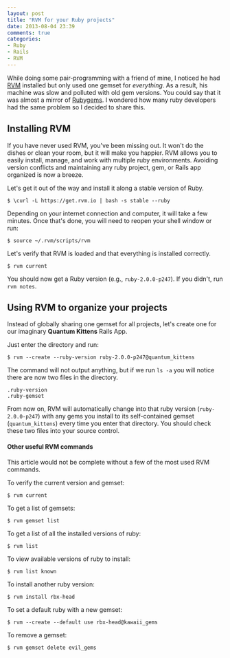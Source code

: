 ```yaml
---
layout: post
title: "RVM for your Ruby projects"
date: 2013-08-04 23:39
comments: true
categories: 
- Ruby
- Rails
- RVM
---
```

While doing some pair-programming with a friend of mine, I noticed he had [RVM](https://www.rvm.io) installed but only used one gemset for *everything*. As a result, his machine was slow and polluted with old gem versions. You could say that it was almost a mirror of [Rubygems](http://www.rubygems.org). I wondered how many ruby developers had the same problem so I decided to share this.


## Installing RVM

If you have never used RVM, you've been missing out. It won't do the dishes or clean your room, but it will make you happier. RVM allows you to easily install, manage, and work with multiple ruby environments. Avoiding version conflicts and maintaining any ruby project, gem, or Rails app organized is now a breeze.

Let's get it out of the way and install it along a stable version of Ruby.

	$ \curl -L https://get.rvm.io | bash -s stable --ruby
	
Depending on your internet connection and computer, it will take a few minutes. Once that's done, you will need to reopen your shell window or run:
	
	$ source ~/.rvm/scripts/rvm

Let's verify that RVM is loaded and that everything is installed correctly. 

	$ rvm current

You should now get a Ruby version (e.g., `ruby-2.0.0-p247`). If you didn't, run `rvm notes`.
	
## Using RVM to organize your projects

Instead of globally sharing one gemset for all projects, let's create one for our imaginary **Quantum Kittens** Rails App.

Just enter the directory and run:

	$ rvm --create --ruby-version ruby-2.0.0-p247@quantum_kittens
	
The command will not output anything, but if we run `ls -a` you will notice there are now two files in the directory.
	
	.ruby-version
	.ruby-gemset

From now on, RVM will automatically change into that ruby version (`ruby-2.0.0-p247`) with any gems you install to its self-contained gemset (`quantum_kittens`) every time you enter that directory. You should check these two files into your source control.


#### Other useful RVM commands

This article would not be complete without a few of the most used RVM commands.

To verify the current version and gemset:

	$ rvm current

To get a list of gemsets:
	
	$ rvm gemset list

To get a list of all the installed versions of ruby:

	$ rvm list	
	
To view available versions of ruby to install:
	
	$ rvm list known

To install	another ruby version:
	
    $ rvm install rbx-head
    
To set a default ruby with a new gemset:
	
	$ rvm --create --default use rbx-head@kawaii_gems

To remove a gemset:

	$ rvm gemset delete evil_gems
